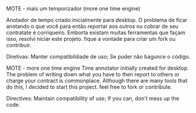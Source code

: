 
MOTE - mais um temporizador (more one time engine)

Anotador de tempo criado inicialmente para desktop.
O problema de ficar anotando o que você para então reportar aos outros ou cobrar de seu contratate é corriqueiro.
Emborta existam muitas ferramentas que façam isso, resolvi niciar este projeto. fique a vontade para criar um fork ou contribuir.

Diretivas:
Manter compatibildiade de uso;
Se puder não bagunce o código.


MOTE - more one time engine
Time annotator initially created for desktop.
The problem of writing down what you have to then report to others or charge your contract is commonplace.
Although there are many tools that do this, I decided to start this project. feel free to fork or contribute.

Directives:
Maintain compatibility of use;
If you can, don't mess up the code.
